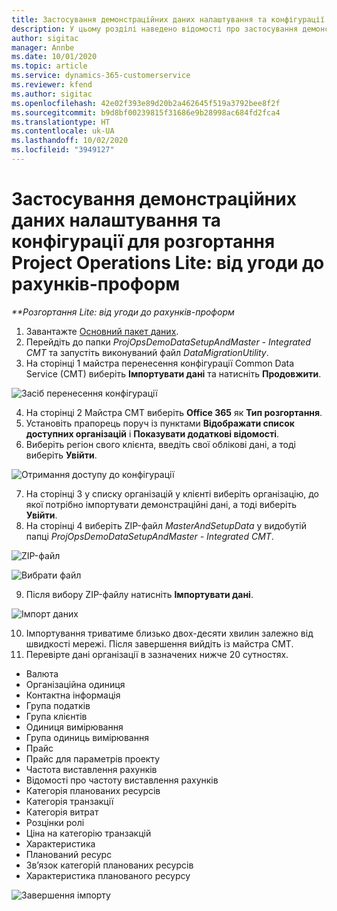 ```yaml
---
title: Застосування демонстраційних даних налаштування та конфігурації
description: У цьому розділі наведено відомості про застосування демонстраційних даних налаштування та конфігурації для Project Operations.
author: sigitac
manager: Annbe
ms.date: 10/01/2020
ms.topic: article
ms.service: dynamics-365-customerservice
ms.reviewer: kfend
ms.author: sigitac
ms.openlocfilehash: 42e02f393e89d20b2a462645f519a3792bee8f2f
ms.sourcegitcommit: b9d8bf00239815f31686e9b28998ac684fd2fca4
ms.translationtype: HT
ms.contentlocale: uk-UA
ms.lasthandoff: 10/02/2020
ms.locfileid: "3949127"
---
```

# <a name="apply-demo-setup-and-configuration-data-for-project-operations-lite-deployment---deal-to-proforma-invoicing"></a>Застосування демонстраційних даних налаштування та конфігурації для розгортання Project Operations Lite: від угоди до рахунків-проформ

_**Розгортання Lite: від угоди до рахунків-проформ_

1. Завантажте [Основний пакет даних](https://download.microsoft.com/download/3/4/1/341bf279-a64f-4baa-af31-ce624859b518/ProjOpsSampleSetupData%20-%20CE%20only%20CMT.zip). 
2. Перейдіть до папки *ProjOpsDemoDataSetupAndMaster - Integrated CMT* та запустіть виконуваний файл *DataMigrationUtility*.
3. На сторінці 1 майстра перенесення конфігурації Common Data Service (CMT) виберіть **Імпортувати дані** та натисніть **Продовжити**.

![Засіб перенесення конфігурації](./media/1ConfigurationMigration.png)

4. На сторінці 2 Майстра CMT виберіть **Office 365** як **Тип розгортання**.
5. Установіть прапорець поруч із пунктами **Відображати список доступних організацій** і **Показувати додаткові відомості**.
6. Виберіть регіон свого клієнта, введіть свої облікові дані, а тоді виберіть **Увійти**.

![Отримання доступу до конфігурації](./media/2ConfigurationSignin.png)

7. На сторінці 3 у списку організацій у клієнті виберіть організацію, до якої потрібно імпортувати демонстраційні дані, а тоді виберіть **Увійти**.
8. На сторінці 4 виберіть ZIP-файл *MasterAndSetupData* у видобутій папці *ProjOpsDemoDataSetupAndMaster - Integrated CMT*.

![ZIP-файл](./media/3ZipFile.png)

![Вибрати файл](./media/4SelectAFile.png)

9. Після вибору ZIP-файлу натисніть **Імпортувати дані**.

![Імпорт даних](./media/5ImportData.png)

10. Імпортування триватиме близько двох-десяти хвилин залежно від швидкості мережі. Після завершення вийдіть із майстра CMT. 
11. Перевірте дані організації в зазначених нижче 20 сутностях.

- Валюта
- Організаційна одиниця
- Контактна інформація
- Група податків
- Група клієнтів
- Одиниця вимірювання
- Група одиниць вимірювання
- Прайс
- Прайс для параметрів проекту
- Частота виставлення рахунків
- Відомості про частоту виставлення рахунків
- Категорія планованих ресурсів
- Категорія транзакції
- Категорія витрат
- Розцінки ролі
- Ціна на категорію транзакцій
- Характеристика
- Планований ресурс
- Зв’язок категорій планованих ресурсів
- Характеристика планованого ресурсу

![Завершення імпорту](./media/6CompleteImport.png)
